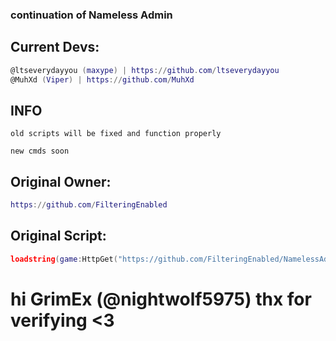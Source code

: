### continuation of Nameless Admin

## Current Devs:
```lua
@ltseverydayyou (maxype) | https://github.com/ltseverydayyou
@MuhXd (Viper) | https://github.com/MuhXd
```


## INFO
```
old scripts will be fixed and function properly
```
```
new cmds soon
```


## Original Owner: 
```lua
https://github.com/FilteringEnabled
```

## Original Script: 
```lua
loadstring(game:HttpGet("https://github.com/FilteringEnabled/NamelessAdmin/blob/main/Source?raw=true"))()
```


# hi GrimEx (@nightwolf5975) thx for verifying <3